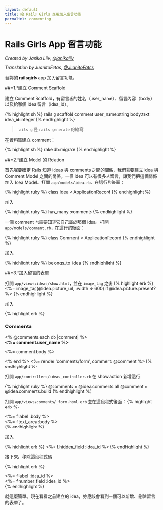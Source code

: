 ```yaml
---
layout: default
title: 給 Rails Girls 應用加入留言功能
permalink: commenting
---
```


# Rails Girls App 留言功能

*Created by Janika Liiv, [@janikaliiv](https://twitter.com/janikaliiv)*

*Translation by JuanitoFatas, [@JuanitoFatas](https://twitter.com/juanitofatas)*

替妳的 **railsgirls** app 加入留言功能。

##*1.*建立 Comment Scaffold

建立 Comment Scaffold，有留言者的姓名（user_name）、留言內容（body）以及給哪個 idea 留言（idea_id）。

{% highlight sh %}
rails g scaffold comment user_name:string body:text idea_id:integer
{% endhighlight %}

> `rails g` 是 `rails generate` 的縮寫

在資料庫建立 comment：

{% highlight sh %}
rake db:migrate
{% endhighlight %}

##*2.*建立 Model 的 Relation

首先呢要確定 Rails 知道 ideas 與 comments 之間的關係，我們需要建立 Idea 與 Comment Model 之間的關係。一個 idea 可以有很多人留言，讓我們把這個關係加入 Idea Model。打開 `app/models/idea.rb`，在這行的後面：

{% highlight ruby %}
class Idea < ApplicationRecord
{% endhighlight %}

加入

{% highlight ruby %}
has_many :comments
{% endhighlight %}

一個 comment 也需要知道它自己屬於那個 idea。打開 `app/models/comment.rb`，在這行的後面：

{% highlight ruby %}
class Comment < ApplicationRecord
{% endhighlight %}

加入

{% highlight ruby %}
belongs_to :idea
{% endhighlight %}

##*3.*加入留言的表單

打開 `app/views/ideas/show.html`，並在 `image_tag` 之後
{% highlight erb %}
<%= image_tag(@idea.picture_url, :width => 600) if @idea.picture.present? %>
{% endhighlight %}

加入

{% highlight erb %}
<h3>Comments</h3>
<% @comments.each do |comment| %>
  <div>
    <strong><%= comment.user_name %></strong>
    <br />
    <p><%= comment.body %></p>
  </div>
<% end %>
<%= render 'comments/form', comment: @comment %>
{% endhighlight %}

打開 `app/controllers/ideas_controller.rb` 在 show action 新增這行

{% highlight ruby %}
@comments = @idea.comments.all
@comment = @idea.comments.build
{% endhighlight %}

打開 `app/views/comments/_form.html.erb` 並在這段程式後面：
{% highlight erb %}
  <div class="field">
    <%= f.label :body %><br />
    <%= f.text_area :body %>
  </div>
{% endhighlight %}

加入

{% highlight erb %}
<%= f.hidden_field :idea_id %>
{% endhighlight %}

接下來，移除這段程式碼：

{% highlight erb %}
<div class="field">
  <%= f.label :idea_id %><br>
  <%= f.number_field :idea_id %>
</div>
{% endhighlight %}

就這麼簡單。現在看看之前建立的 idea，妳應該會看到一個可以新增、刪除留言的表單了。
